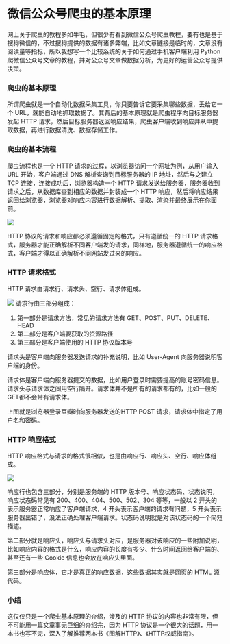 
# 微信公众号爬虫的基本原理

网上关于爬虫的教程多如牛毛，但很少有看到微信公众号爬虫教程，要有也是基于搜狗微信的，不过搜狗提供的数据有诸多弊端，比如文章链接是临时的，文章没有阅读量等指标，所以我想写一个比较系统的关于如何通过手机客户端利用 Python 爬微信公众号文章的教程，并对公众号文章做数据分析，为更好的运营公众号提供决策。


### 爬虫的基本原理


所谓爬虫就是一个自动化数据采集工具，你只要告诉它要采集哪些数据，丢给它一个 URL，就能自动地抓取数据了。其背后的基本原理就是爬虫程序向目标服务器发起 HTTP 请求，然后目标服务器返回响应结果，爬虫客户端收到响应并从中提取数据，再进行数据清洗、数据存储工作。


### 爬虫的基本流程

爬虫流程也是一个 HTTP 请求的过程，以浏览器访问一个网址为例，从用户输入 URL 开始，客户端通过 DNS 解析查询到目标服务器的 IP 地址，然后与之建立 TCP 连接，连接成功后，浏览器构造一个 HTTP 请求发送给服务器，服务器收到请求之后，从数据库查到相应的数据并封装成一个 HTTP 响应，然后将响应结果返回给浏览器，浏览器对响应内容进行数据解析、提取、渲染并最终展示在你面前。




![](https://user-gold-cdn.xitu.io/2017/12/18/16068a321d8613c3?w=818&h=365&f=jpeg&s=32929)


HTTP 协议的请求和响应都必须遵循固定的格式，只有遵循统一的 HTTP 请求格式，服务器才能正确解析不同客户端发的请求，同样地，服务器遵循统一的响应格式，客户端才得以正确解析不同网站发过来的响应。

### HTTP 请求格式

HTTP 请求由请求行、请求头、空行、请求体组成。

![](https://user-gold-cdn.xitu.io/2017/12/23/1607f417a70d604f?w=478&h=220&f=jpeg&s=23091)
请求行由三部分组成：

1. 第一部分是请求方法，常见的请求方法有 GET、POST、PUT、DELETE、HEAD
2. 第二部分是客户端要获取的资源路径
3. 第三部分是客户端使用的 HTTP 协议版本号

请求头是客户端向服务器发送请求的补充说明，比如 User-Agent 向服务器说明客户端的身份。

请求体是客户端向服务器提交的数据，比如用户登录时需要提高的账号密码信息。请求头与请求体之间用空行隔开。请求体并不是所有的请求都有的，比如一般的GET都不会带有请求体。

上图就是浏览器登录豆瓣时向服务器发送的HTTP POST 请求，请求体中指定了用户名和密码。


### HTTP 响应格式

HTTP 响应格式与请求的格式很相似，也是由响应行、响应头、空行、响应体组成。

![](https://user-gold-cdn.xitu.io/2017/12/23/1607f4b5edd376b5?w=478&h=220&f=jpeg&s=24097)

响应行也包含三部分，分别是服务端的 HTTP 版本号、响应状态码、状态说明，响应状态码常见有 200、400、404、500、502、304 等等，一般以 2 开头的表示服务器正常响应了客户端请求，4 开头表示客户端的请求有问题，5 开头表示服务器出错了，没法正确处理客户端请求。状态码说明就是对该状态码的一个简短描述。

第二部分就是响应头，响应头与请求头对应，是服务器对该响应的一些附加说明，比如响应内容的格式是什么，响应内容的长度有多少、什么时间返回给客户端的、甚至还有一些 Cookie 信息也会放在响应头里面。

第三部分是响应体，它才是真正的响应数据，这些数据其实就是网页的 HTML 源代码。

### 小结

这仅仅只是一个爬虫基本原理的介绍，涉及的 HTTP 协议的内容也非常有限，但不可能用一篇文章事无巨细的介绍完，因为 HTTP 协议是一个很大的话题，用一本书也写不完，深入了解推荐两本书《图解HTTP》、《HTTP权威指南》。






